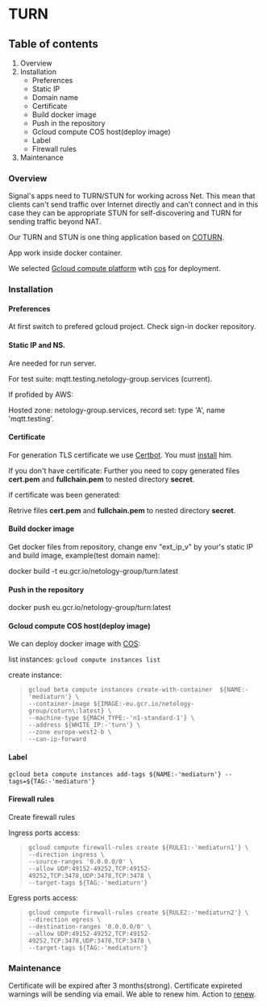 # TURN

## Table of contents
1. Overview 
2. Installation
   - Preferences
   - Static IP
   - Domain name
   - Certificate
   - Build docker image
   - Push in the repository
   - Gcloud compute COS host(deploy image)
   - Label
   - Firewall rules
3. Maintenance

### Overview

Signal's apps need to TURN/STUN for working across Net. This mean that clients can't send traffic over Internet directly and can't connect and in this case they can be appropriate STUN for self-discovering and TURN for sending traffic beyond NAT.

Our TURN and STUN is one thing application based on  [COTURN](https://github.com/coturn/coturn). 

App work inside docker container.


We selected [Gcloud compute platform](https://cloud.google.com/compute/docs/gcloud-compute/) wtih [cos](https://cloud.google.com/sdk/gcloud/reference/beta/compute/instances/create-with-container) for deployment.

### Installation

#### Preferences

At first switch to prefered gcloud project.
Check sign-in docker repository. 

#### Static IP and NS.
Are needed for run server.

For test suite: mqtt.testing.netology-group.services (current).

If profided by AWS: 

Hosted zone: netology-group.services,
record set: type 'A', name 'mqtt.testing'.

#### Certificate

For generation TLS certificate we use [Certbot](https://certbot.eff.org/).
You must [install](https://certbot.eff.org/docs/install.html) him.

If you don't have certificate:
Further you need to  copy generated files **cert.pem** and **fullchain.pem**  to nested directory **secret**.

if certificate was been generated:

Retrive files **cert.pem** and **fullchain.pem** to nested directory **secret**.

#### Build docker image

Get docker files from repository, change env "ext_ip_v" by your's static IP and build image, example(test domain name):

docker build -t eu.gcr.io/netology-group/turn:latest

#### Push in the repository

docker push eu.gcr.io/netology-group/turn:latest

#### Gcloud compute COS host(deploy image)



We can deploy docker image with [COS](https://cloud.google.com/container-optimized-os/docs/): 

list instances: `gcloud compute instances list`

create instance:
 
>```
> gcloud beta compute instances create-with-container  ${NAME:-'mediaturn'} \
> --container-image ${IMAGE:-eu.gcr.io/netology-group/coturn\:latest} \
> --machine-type ${MACH_TYPE:-'n1-standard-1'} \
> --address ${WHITE_IP:-'turn'} \
> --zone europe-west2-b \
> --can-ip-forward 
>```

#### Label

`gcloud beta compute instances add-tags ${NAME:-'mediaturn'} --tags=${TAG:-'mediaturn'}`

#### Firewall rules

Create firewall rules
 
Ingress ports access: 
> ```
> gcloud compute firewall-rules create ${RULE1:-'mediaturn1'} \
> --direction ingress \
> --source-ranges '0.0.0.0/0' \
> --allow UDP:49152-49252,TCP:49152-49252,TCP:3478,UDP:3478,TCP:3478 \
> --target-tags ${TAG:-'mediaturn'}
> ```
 
Egress ports access: 
> ```
>gcloud compute firewall-rules create ${RULE2:-'mediaturn2'} \
> --direction egress \
> --destination-ranges '0.0.0.0/0' \
> --allow UDP:49152-49252,TCP:49152-49252,TCP:3478,UDP:3478,TCP:3478 \
> --target-tags ${TAG:-'mediaturn'}
>```

### Maintenance

Certificate will be expired after 3 months(strong). Certificate expireted warnings  will be sending via email. We able to renew him. Action to [renew](https://certbot.eff.org/docs/using.html#renewing-certificates). 


